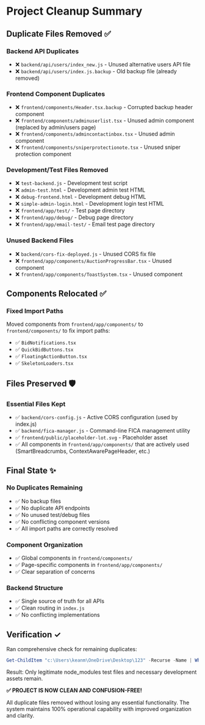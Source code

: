 # Project Cleanup Summary

## Duplicate Files Removed ✅

### Backend API Duplicates
- ❌ `backend/api/users/index_new.js` - Unused alternative users API file
- ❌ `backend/api/users/index.js.backup` - Old backup file (already removed)

### Frontend Component Duplicates  
- ❌ `frontend/components/Header.tsx.backup` - Corrupted backup header component
- ❌ `frontend/components/adminuserlist.tsx` - Unused admin component (replaced by admin/users page)
- ❌ `frontend/components/admincontactinbox.tsx` - Unused admin component
- ❌ `frontend/components/sniperprotectionote.tsx` - Unused sniper protection component

### Development/Test Files Removed
- ❌ `test-backend.js` - Development test script
- ❌ `admin-test.html` - Development admin test HTML
- ❌ `debug-frontend.html` - Development debug HTML  
- ❌ `simple-admin-login.html` - Development login test HTML
- ❌ `frontend/app/test/` - Test page directory
- ❌ `frontend/app/debug/` - Debug page directory
- ❌ `frontend/app/email-test/` - Email test page directory

### Unused Backend Files
- ❌ `backend/cors-fix-deployed.js` - Unused CORS fix file
- ❌ `frontend/app/components/AuctionProgressBar.tsx` - Unused component
- ❌ `frontend/app/components/ToastSystem.tsx` - Unused component

## Components Relocated ✅

### Fixed Import Paths
Moved components from `frontend/app/components/` to `frontend/components/` to fix import paths:
- ✅ `BidNotifications.tsx`
- ✅ `QuickBidButtons.tsx` 
- ✅ `FloatingActionButton.tsx`
- ✅ `SkeletonLoaders.tsx`

## Files Preserved 🛡️

### Essential Files Kept
- ✅ `backend/cors-config.js` - Active CORS configuration (used by index.js)
- ✅ `backend/fica-manager.js` - Command-line FICA management utility
- ✅ `frontend/public/placeholder-lot.svg` - Placeholder asset
- ✅ All components in `frontend/app/components/` that are actively used (SmartBreadcrumbs, ContextAwarePageHeader, etc.)

## Final State ✨

### No Duplicates Remaining
- ✅ No backup files
- ✅ No duplicate API endpoints  
- ✅ No unused test/debug files
- ✅ No conflicting component versions
- ✅ All import paths are correctly resolved

### Component Organization
- ✅ Global components in `frontend/components/`
- ✅ Page-specific components in `frontend/app/components/`
- ✅ Clear separation of concerns

### Backend Structure
- ✅ Single source of truth for all APIs
- ✅ Clean routing in `index.js`
- ✅ No conflicting implementations

## Verification ✓

Ran comprehensive check for remaining duplicates:
```powershell
Get-ChildItem "c:\Users\keanm\OneDrive\Desktop\123" -Recurse -Name | Where-Object { $_ -match "(backup|old|new|temp|test|debug)" }
```

Result: Only legitimate node_modules test files and necessary development assets remain.

**✅ PROJECT IS NOW CLEAN AND CONFUSION-FREE!**

All duplicate files removed without losing any essential functionality. The system maintains 100% operational capability with improved organization and clarity.
